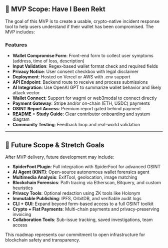 ## 🚀 MVP Scope: Have I Been Rekt

The goal of this MVP is to create a usable, crypto-native incident response tool to help users understand if their wallet has been compromised. The MVP includes:

### Features
- **Wallet Compromise Form**: Front-end form to collect user symptoms (address, time of loss, description)
- **Input Validation**: Regex-based wallet format check and required fields
- **Privacy Notice**: User consent checkbox with legal disclaimer
- **Deployment**: Hosted on Vercel or AWS with .env support
- **API Endpoint**: Backend route to receive and process submissions
- **AI Integration**: Use OpenAI GPT to summarize wallet behavior and likely attack vector
- **Wallet Connect**: Support for wagmi or web3modal to connect directly
- **Payment Gateway**: Stripe and/or on-chain (ETH, USDC) payments
- **OSINT Report Access**: Premium report gated behind payment
- **README + Study Guide**: Clear contributor onboarding and system diagram
- **Community Testing**: Feedback loop and real-world validation

---

## 🧪 Future Scope & Stretch Goals

After MVP delivery, future development may include:

- **SpiderFoot Plugin**: Full integration with SpiderFoot for advanced OSINT
- **AI Agent (KINT)**: Open-source autonomous wallet forensics agent
- **Multimedia Analysis**: ExifTool, geolocation, image matching
- **Blockchain Forensics**: Path tracing via Etherscan, Bitquery, and custom heuristics
- **Privacy Tools**: Optional redaction using ZK tools like Holonym
- **Immutable Publishing**: IPFS, OrbitDB, and verifiable audit logs
- **CLI + GUI**: Expand beyond form-based access to a full OSINT toolkit
- **Crypto + Fiat Payments**: Multi-chain payments and privacy-preserving invoicing
- **Collaboration Tools**: Sub-issue tracking, saved investigations, team access

This roadmap represents our commitment to open infrastructure for blockchain safety and transparency.
